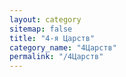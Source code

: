 ```yaml
---
layout: category
sitemap: false
title: "4-я Царств"
category_name: "4Царств"
permalink: "/4Царств"
---
```

